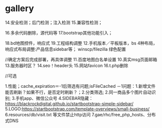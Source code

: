 # gallery


14.安全检测；后门检测；注入检测
15.兼容性检测；

16.多余代码删除，源代码等
17.bootstrap其他功能引入；

18.bd地图控件，响应式
19.工程结构调整
12.手机版本／平板版本，bs 4种布局，响应式布局调整:产品信息sidebar等；
winscp/filezilla 绿色配置




//确定方案后完成部署，再具体调整
11.百度地图白名单设置
10.真实msg页面邮箱
13.服务器时区？
14.seo！header头
15.网站favicon
16.t.php删除


//可选

1.性能；cache_expiration＝-1后筛选有问题;isFileCached
    －1问题：1.新增文件能否刷新？如果不行，是否定时刷新？；2.分类筛选;
2.同一商品多个图片自动识别;
3.手机app、微信公众号
4.SIDEBAR隐藏：https://blackrockdigital.github.io/startbootstrap-simple-sidebar/
5.LOGO:https://startbootstrap.com/template-overviews/small-business/
6.resources/db/visit.txt 等文件禁止http访问
7.gae/rhc/free_php_hosts、分布式DNS




